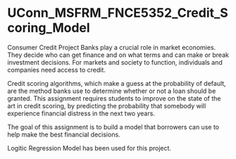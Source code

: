 # UConn_MSFRM_FNCE5352_Credit_Scoring_Model
Consumer Credit Project
Banks play a crucial role in market economies. They decide who can get finance and on what terms and can make or break investment decisions. For markets and society to function, individuals and companies need access to credit.

Credit scoring algorithms, which make a guess at the probability of default, are the method banks use to determine whether or not a loan should be granted. This assignment requires students to improve on the state of the art in credit scoring, by predicting the probability that somebody will experience financial distress in the next two years.

The goal of this assignment is to build a model that borrowers can use to help make the best financial decisions.

Logitic Regression Model has been used for this project.
